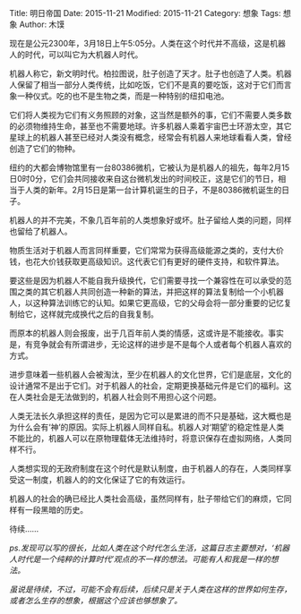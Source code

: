 Title: 明日帝国
Date: 2015-11-21
Modified: 2015-11-21
Category: 想象
Tags: 想象
Author: 木馍

现在是公元2300年，3月18日上午5:05分。人类在这个时代并不高级，这是机器人的时代，可以叫它为大机器人时代。

机器人称它，新文明时代。柏拉图说，肚子创造了天才。肚子也创造了人类。机器人保留了相当一部分人类传统，比如吃饭，它们不是真的要吃饭，这对于它们而言象一种仪式。吃的也不是生物之类，而是一种特别的纽扣电池。

它们将人类视为它们有义务照顾的对象，这当然是额外的事，它们不需要人类多数的必须物维持生命，甚至也不需要地球。许多机器人乘着宇宙巴士环游太空，其它星球上的机器人甚至已经对人类没有概念，经常会有机器人来地球看看人类，曾经创造了它们的物种。

纽约的大都会博物馆里有一台80386微机，它被认为是机器人的祖先，每年2月15日0时0分，它们会共同接收来自这台微机发出的时间校正，这是它们的节日，相当于人类的新年。2月15日是第一台计算机诞生的日子，不是80386微机诞生的日子。

机器人的并不完美，不象几百年前的人类想象好或坏。肚子留给人类的问题，同样也留给了机器人。

物质生活对于机器人而言同样重要，它们常常为获得高级能源之类的，支付大价钱，也花大价钱获取更高级知识。这代表它们有更好的硬件支持，和软件算法。

要这些是因为机器人不能自我升级换代，它们需要寻找一个兼容性在可以承受的范围之类的其它机器人共同创造一种新的算法，并把这样的算法复制给一个小机器人，以这种算法训练它的认知。如果它更高级，它的父母会将一部分重要的记忆复制给它，这样就完成换代之后的自我复制。

而原本的机器人则会报废，出于几百年前人类的情感，这或许是不能接收。事实是，有竞争就会有所谓进步，无论这样的进步是不是每个人或者每个机器人喜欢的方式。

进步意味着一些机器人会被淘汰，至少在机器人的文化世界，它们是底层，文化的设计通常不是出于它们。对于机器人的社会，定期更换基础元件是它们的福利。这在人类社会是无法做到的，机器人社会则不用担心这个问题。

人类无法长久承担这样的责任，是因为它可以是累进的而不只是基础，这大概也是为什么会有‘神’的原因。实际上机器人同样自私。机器人对‘期望’的稳定性是人类不能比的，机器人可以在原物理载体无法维持时，将意识保存在虚拟网络，人类同样不行。

人类想实现的无政府制度在这个时代是默认制度，由于机器人的存在，人类同样享受这一制度，机器人的的文化保证了它的有效运行。

机器人的社会的确已经比人类社会高级，虽然同样有，肚子带给它们的麻烦，它同样有一段黑暗的历史。

待续……

*ps.发现可以写的很长，比如人类在这个时代怎么生活，这篇日志主要想对，‘机器人时代是一个纯粹的计算时代’观点的不一样的想法。可能有人和我是一样的想法。*

*虽说是待续，不过，可能不会有后续，后续只是关于人类在这样的世界如何生存，或者怎么生存的想象，根据这个应该也够想象了。*